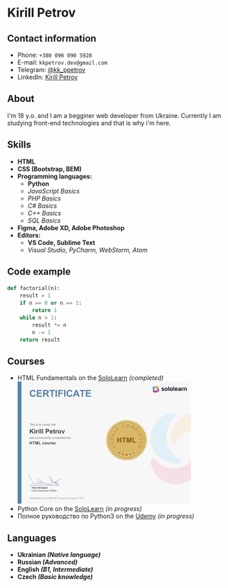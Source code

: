 # Kirill Petrov
## Contact information
- Phone: ```+380 096 090 5928```
- E-mail: ```kkpetrov.dev@gmail.com```
- Telegram: [@kk_ppetrov](https://t.me/kk_ppetrov/)
- LinkedIn: [Kirill Petrov](https://www.linkedin.com/in/kirill-petrov-5a72b622b/)

## About
I'm 18 y.o. and I am a begginer web developer from Ukraine. Currently I am studying front-end technologies and that is why i'm here.

## Skills
- __HTML__
- __CSS (Bootstrap, BEM)__
- __Programming languages:__
  - __Python__
  - *JavaScript Basics*
  - *PHP Basics*
  - *C# Basics*
  - *C++ Basics* 
  - *SQL Basics*
- __Figma, Adobe XD, Adobe Photoshop__
- __Editors:__
  - __VS Code, Sublime Text__
  - *Visual Studio, PyCharm, WebStorm, Atom*

## Code example
```python
def factorial(n):
    result = 1
    if n == 0 or n == 1:
        return 1
    while n > 1:
        result *= n
        n -= 1
    return result
```

## Courses
- HTML Fundamentals on the [SoloLearn](sololearn.com) *(completed)*<br>
![HTML Fundamentals Course Certificate](certificate.jpg)
- Python Core on the [SoloLearn](sololearn.com) *(in progress)*
- Полное руководство по Python3 on the [Udemy](udemy.com) *(in progress)*

## Languages
- __Ukrainian *(Native language)*__
- __Russian *(Advanced)*__
- __English *(B1, Intermediate)*__
- __Czech *(Basic knowledge)*__